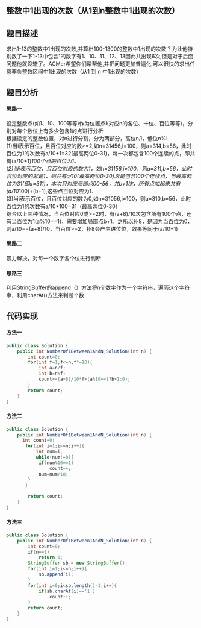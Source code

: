 ## 整数中1出现的次数（从1到n整数中1出现的次数） 
## 题目描述 
求出1-13的整数中1出现的次数,并算出100-1300的整数中1出现的次数？为此他特别数了一下1-13中包含1的数字有1、10、11、12、13因此共出现6次,但是对于后面问题他就没辙了。ACMer希望你们帮帮他,并把问题更加普遍化,可以很快的求出任意非负整数区间中1出现的次数（从1 到 n 中1出现的次数） 
## 题目分析 

#### 思路一
设定整数点(如1、10、100等等)作为位置点i(对应n的各位、十位、百位等等)，分别对每个数位上有多少包含1的点进行分析  
根据设定的整数位置，对n进行分割，分为两部分，高位n/i，低位n%i  
(1)当i表示百位，且百位对应的数>=2,如n=31456,i=100，则a=314,b=56，此时百位为1的次数有a/10+1=32(最高两位0-31)，每一次都包含100个连续的点，即共有(a/10+1)*100个点的百位为1。  
(2)当i表示百位，且百位对应的数为1，如n=31156,i=100，则a=311,b=56，此时百位对应的就是1，则共有a/10(最高两位0-30)次是包含100个连续点，当最高两位为31(即a=311)，本次只对应局部点00-56，共b+1次，所有点加起来共有(a/10*100)+(b+1),这些点百位对应为1.  
(3)当i表示百位，且百位对应的数为0,如n=31056,i=100，则a=310,b=56，此时百位为1的次数有a/10*100=31（最高两位0-30）  
综合以上三种情况，当百位对应0或>=2时，有(a+8)/10次包含所有100个点，还有当百位为1(a%10==1)，需要增加局部点b+1。之所以补8，是因为当百位为0，则a/10==(a+8)/10，当百位>=2，补8会产生进位位，效果等同于(a/10+1)  
#### 思路二
暴力解决，对每一个数字各个位进行判断
#### 思路三 
利用StringBuffer的append（）方法将n个数字作为一个字符串，遍历这个字符串，利用charAt()方法来判断个数
## 代码实现  
#### 方法一 

```Java 
public class Solution {
    public int NumberOf1Between1AndN_Solution(int n) {
        int count=0;
        for(int f=1;f<=n;f*=10){
            int a=n/f;
            int b=n%f;
            count+=(a+8)/10*f+(a%10==1?b+1:0);
        }
        return count;
    }
}
```
#### 方法二 

```Java
public class Solution {
    public int NumberOf1Between1AndN_Solution(int n) {
      int count=0;
       for(int i=1;i<=n;i++){
           int num=i;
           while(num!=0){
            if(num%10==1)
                count++;
            num=num/10;
        }
       }
         
        return count;
    }
}
```
#### 方法三 

```Java
public class Solution {
    public int NumberOf1Between1AndN_Solution(int n) {
        int count=0;
        if(n==1)
            return 1;
        StringBuffer sb = new StringBuffer();
        for(int i=1;i<=n;i++){
            sb.append(i);
        }
        for(int i=0;i<sb.length()-1;i++){
            if(sb.charAt(i)=='1')
                count++;
        }
        return count;
    }
}
```
